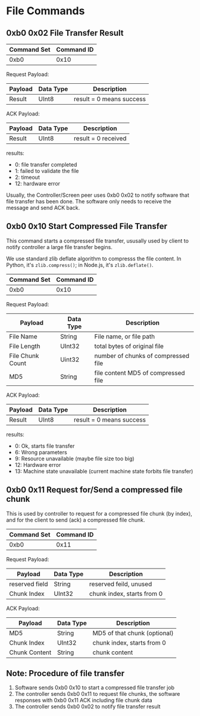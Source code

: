 # File Commands

## 0xb0 0x02 File Transfer Result

| Command Set | Command ID |
|-------------|------------|
| 0xb0 | 0x10 | 

Request Payload:

| Payload | Data Type | Description |
|---------|-----------|-------------|
| Result | UInt8 | result = 0 means success |

ACK Payload:

| Payload | Data Type | Description |
|---------|-----------|-------------|
| Result | UInt8 | result = 0 received |

results:

- 0: file transfer completed
- 1: failed to validate the file
- 2: timeout
- 12: hardware error

Usually, the Controller/Screen peer uses 0xb0 0x02 to notify software that file transfer has been done. The software only needs to receive the message and send ACK back.

## 0xb0 0x10 Start Compressed File Transfer

This command starts a compressed file transfer, ususally used by client to notify controller a large file transfer begins.

We use standard zlib deflate algorithm to compresss the file content. In Python, it's `zlib.compress()`; in Node.js, it's `zlib.deflate()`.

| Command Set | Command ID |
|-------------|------------|
| 0xb0 | 0x10 | 

Request Payload:

| Payload | Data Type | Description | 
|---------|-----------|-------------|
| File Name | String | File name, or file path |
| File Length | UInt32 | total bytes of original file |
| File Chunk Count | Uint32 | number of chunks of compressed file |
| MD5 | String | file content MD5 of compressed file |

ACK Payload:

| Payload | Data Type | Description |
|---------|-----------|-------------|
| Result | UInt8 | result = 0 means success |


results:

- 0: Ok, starts file transfer
- 6: Wrong parameters
- 9: Resource unavailable (maybe file size too big)
- 12: Hardware error
- 13: Machine state unavailable (current machine state forbits file transfer)

## 0xb0 0x11 Request for/Send a compressed file chunk

This is used by controller to request for a compressed file chunk (by index), and for the client to send (ack) a compressed file chunk.

| Command Set | Command ID |
|-------------|------------|
| 0xb0 | 0x11 | 

Request Payload:

| Payload | Data Type | Description | 
|---------|-----------|-------------|
| reserved field | String | reserved feild, unused |
| Chunk Index | UInt32 | chunk index, starts from 0 |

ACK Payload:

| Payload | Data Type | Description |
|---------|-----------|-------------|
| MD5 | String | MD5 of that chunk (optional) |
| Chunk Index | UInt32 | chunk index, starts from 0 |
| Chunk Content | String | chunk content |

## Note: Procedure of file transfer

1. Software sends 0xb0 0x10 to start a compressed file transfer job
2. The controller sends 0xb0 0x11 to request file chunks, the software responses with 0xb0 0x11 ACK including file chunk data
3. The controller sends 0xb0 0x02 to notify file transfer result

